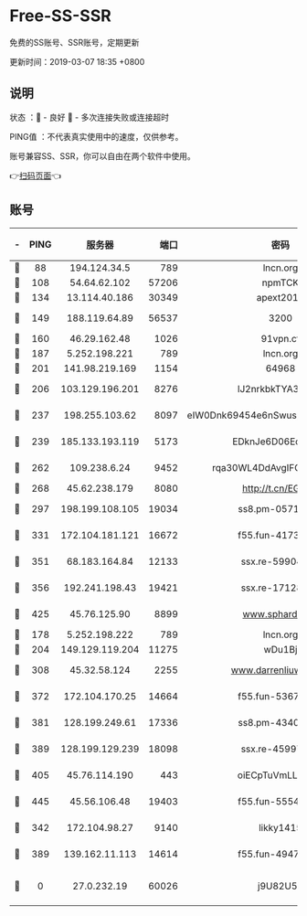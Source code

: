 # Free-SS-SSR

免费的SS账号、SSR账号，定期更新

更新时间：2019-03-07 18:35 +0800

## 说明

状态     ：🙂 - 良好 🙁 - 多次连接失败或连接超时

PING值   ：不代表真实使用中的速度，仅供参考。

账号兼容SS、SSR，你可以自由在两个软件中使用。

👉[扫码页面](https://liesauer.github.io/Free-SS-SSR/)👈

## 账号

|-|PING|服务器|端口|密码|加密方式|区域|
|:----:|:----:|:-----:|-----:|:----:|:----:|:----:|
|🙂|88|194.124.34.5|789|lncn.org|rc4|JP|
|🙂|108|54.64.62.102|57206|npmTCK|rc4-md5|JP|
|🙂|134|13.114.40.186|30349|apext2019|chacha20|JP|
|🙂|149|188.119.64.89|56537|3200|aes-256-cfb|RU|
|🙂|160|46.29.162.48|1026|91vpn.cf|rc4-md5|RU|
|🙂|187|5.252.198.221|789|lncn.org|rc4|JP|
|🙂|201|141.98.219.169|1154|64968|chacha20|US|
|🙂|206|103.129.196.201|8276|lJ2nrkbkTYA30wv0|aes-256-cfb|US|
|🙂|237|198.255.103.62|8097|eIW0Dnk69454e6nSwuspv9DmS201tQ0D|aes-256-cfb|US|
|🙂|239|185.133.193.119|5173|EDknJe6D06EoWDaw|aes-256-cfb|US|
|🙂|262|109.238.6.24|9452|rqa30WL4DdAvgIFG6Fs3znzTa|aes-256-cfb|FR|
|🙂|268|45.62.238.179|8080|http://t.cn/EGJIyrl|rc4-md5|CA|
|🙂|297|198.199.108.105|19034|ss8.pm-05716410|aes-256-cfb|US|
|🙂|331|172.104.181.121|16672|f55.fun-41734869|aes-256-cfb|SG|
|🙂|351|68.183.164.84|12133|ssx.re-59904626|aes-256-cfb|US|
|🙂|356|192.241.198.43|19421|ssx.re-17128013|aes-256-cfb|US|
|🙂|425|45.76.125.90|8899|www.sphard.com|aes-256-cfb|AU|
|🙂|178|5.252.198.222|789|lncn.org|rc4|JP|
|🙂|204|149.129.119.204|11275|wDu1Bj|rc4-md5|HK|
|🙂|308|45.32.58.124|2255|www.darrenliuwei.com|aes-256-cfb|JP|
|🙂|372|172.104.170.25|14664|f55.fun-53676794|aes-256-cfb|SG|
|🙂|381|128.199.249.61|17336|ss8.pm-43407054|aes-256-cfb|SG|
|🙂|389|128.199.129.239|18098|ssx.re-45997655|aes-256-cfb|SG|
|🙂|405|45.76.114.190|443|oiECpTuVmLLxk4Ts|aes-256-cfb|AU|
|🙂|445|45.56.106.48|19403|f55.fun-55549591|aes-256-cfb|US|
|🙁|342|172.104.98.27|9140|likky1415|aes-256-cfb|JP|
|🙁|389|139.162.11.113|14614|f55.fun-49472003|aes-256-cfb|SG|
|🙁|0|27.0.232.19|60026|j9U82U53|xchacha20-ietf-poly1305|HK|
